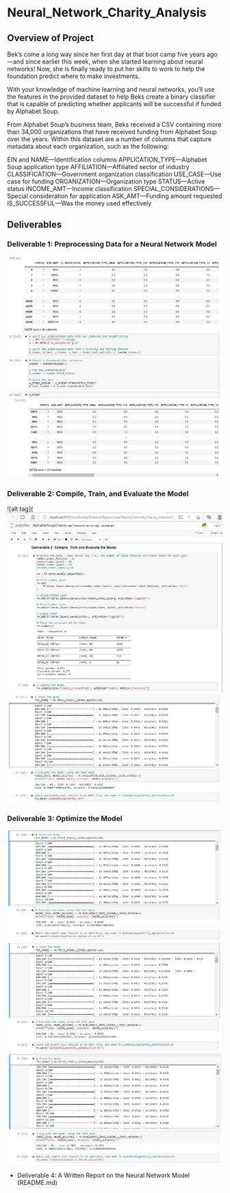 # Neural_Network_Charity_Analysis

## Overview of Project
Bek’s come a long way since her first day at that boot camp five years ago—and since earlier this week, when she started learning about neural networks! Now, she is finally ready to put her skills to work to help the foundation predict where to make investments.

With your knowledge of machine learning and neural networks, you’ll use the features in the provided dataset to help Beks create a binary classifier that is capable of predicting whether applicants will be successful if funded by Alphabet Soup.

From Alphabet Soup’s business team, Beks received a CSV containing more than 34,000 organizations that have received funding from Alphabet Soup over the years. Within this dataset are a number of columns that capture metadata about each organization, such as the following:

EIN and NAME—Identification columns
APPLICATION_TYPE—Alphabet Soup application type
AFFILIATION—Affiliated sector of industry
CLASSIFICATION—Government organization classification
USE_CASE—Use case for funding
ORGANIZATION—Organization type
STATUS—Active status
INCOME_AMT—Income classification
SPECIAL_CONSIDERATIONS—Special consideration for application
ASK_AMT—Funding amount requested
IS_SUCCESSFUL—Was the money used effectively

## Deliverables
### Deliverable 1: Preprocessing Data for a Neural Network Model
![alt tag](https://github.com/elrvra/Neural_Network_Charity_Analysis/blob/main/Resources/Images/Deliverable1.png)
![alt tag](https://github.com/elrvra/Neural_Network_Charity_Analysis/blob/main/Resources/Images/Deliverable1-2.png)

### Deliverable 2: Compile, Train, and Evaluate the Model
![alt tag](![alt tag](https://github.com/elrvra/Neural_Network_Charity_Analysis/blob/main/Resources/Images/Deliverable2.png)
![alt tag](https://github.com/elrvra/Neural_Network_Charity_Analysis/blob/main/Resources/Images/Deliverable2-2.png)

### Deliverable 3: Optimize the Model
![alt tag](https://github.com/elrvra/Neural_Network_Charity_Analysis/blob/main/Resources/Images/Deliverable3.png)
![alt tag](https://github.com/elrvra/Neural_Network_Charity_Analysis/blob/main/Resources/Images/Deliverable3-2.png)
![alt tag](https://github.com/elrvra/Neural_Network_Charity_Analysis/blob/main/Resources/Images/Deliverable3-3.png)

- Deliverable 4: A Written Report on the Neural Network Model (README.md)
